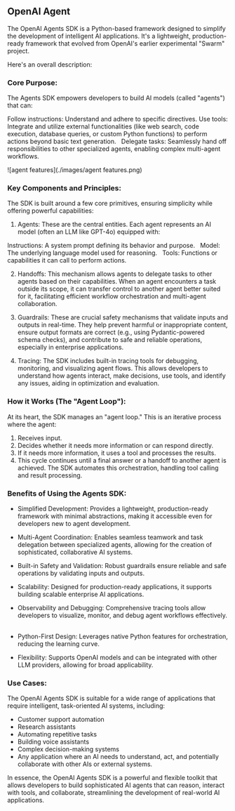 ## OpenAI Agent

The OpenAI Agents SDK is a Python-based framework designed to simplify the development of intelligent AI applications. It's a lightweight, production-ready framework that evolved from OpenAI's earlier experimental "Swarm" project.   

Here's an overall description:

### Core Purpose:

The Agents SDK empowers developers to build AI models (called "agents") that can:   

Follow instructions: Understand and adhere to specific directives.
Use tools: Integrate and utilize external functionalities (like web search, code execution, database queries, or custom Python functions) to perform actions beyond basic text generation.   
Delegate tasks: Seamlessly hand off responsibilities to other specialized agents, enabling complex multi-agent workflows.   

![agent features](./images/agent features.png)

### Key Components and Principles:

The SDK is built around a few core primitives, ensuring simplicity while offering powerful capabilities:   

1. Agents: These are the central entities. Each agent represents an AI model (often an LLM like GPT-4o) equipped with:   

Instructions: A system prompt defining its behavior and purpose.   
Model: The underlying language model used for reasoning.   
Tools: Functions or capabilities it can call to perform actions.   
 
2. Handoffs: This mechanism allows agents to delegate tasks to other agents based on their capabilities. When an agent encounters a task outside its scope, it can transfer control to another agent better suited for it, facilitating efficient workflow orchestration and multi-agent collaboration.   

3. Guardrails: These are crucial safety mechanisms that validate inputs and outputs in real-time. They help prevent harmful or inappropriate content, ensure output formats are correct (e.g., using Pydantic-powered schema checks), and contribute to safe and reliable operations, especially in enterprise applications.   

4. Tracing: The SDK includes built-in tracing tools for debugging, monitoring, and visualizing agent flows. This allows developers to understand how agents interact, make decisions, use tools, and identify any issues, aiding in optimization and evaluation.   

### How it Works (The "Agent Loop"):

At its heart, the SDK manages an "agent loop." This is an iterative process where the agent:   

1. Receives input.
2. Decides whether it needs more information or can respond directly.
3. If it needs more information, it uses a tool and processes the results.   
4. This cycle continues until a final answer or a handoff to another agent is achieved. The SDK automates this orchestration, handling tool calling and result processing.   

### Benefits of Using the Agents SDK:

- Simplified Development: Provides a lightweight, production-ready framework with minimal abstractions, making it accessible even for developers new to agent development.   

- Multi-Agent Coordination: Enables seamless teamwork and task delegation between specialized agents, allowing for the creation of sophisticated, collaborative AI systems.   

- Built-in Safety and Validation: Robust guardrails ensure reliable and safe operations by validating inputs and outputs.   

- Scalability: Designed for production-ready applications, it supports building scalable enterprise AI applications.   

- Observability and Debugging: Comprehensive tracing tools allow developers to visualize, monitor, and debug agent workflows effectively.   

- Python-First Design: Leverages native Python features for orchestration, reducing the learning curve.   

- Flexibility: Supports OpenAI models and can be integrated with other LLM providers, allowing for broad applicability.   

### Use Cases:

The OpenAI Agents SDK is suitable for a wide range of applications that require intelligent, task-oriented AI systems, including:

- Customer support automation   
- Research assistants
- Automating repetitive tasks   
- Building voice assistants   
- Complex decision-making systems   
- Any application where an AI needs to understand, act, and potentially collaborate with other AIs or external systems.

In essence, the OpenAI Agents SDK is a powerful and flexible toolkit that allows developers to build sophisticated AI agents that can reason, interact with tools, and collaborate, streamlining the development of real-world AI applications. 